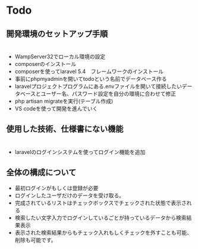 # Todo

<h2>開発環境のセットアップ手順</h2>
<ul>
　<li>WampServer32でローカル環境の設定</li>
  <li>composerのインストール</li>
  <li>composerを使ってlaravel 5.4　フレームワークのインストール</li>
  <li>事前にphpmyadminを開いてtodoという名前でデータベース作る</li>
  <li>laravelプロジェクトプログラムにある.envファイルを開いて接続したいデータベースとユーザー名、パスワード設定を自分の環境に合わせて修正</li>
 <li> php artisan migrateを実行(テーブル作成)</li>
  <li>VS codeを使って開発を進んでいく</li>
</ul>

<h2>使用した技術、仕様書にない機能</h2>
<ul>
　<li>laravelのログインシステムを使ってログイン機能を追加</li>
 </ul>
  
  
<h2>全体の構成について</h2>
<ul>
 <li>最初ログインがもしくは登録が必要</li>
  <li>ログインしたユーザだけのデータを受け取る。</li>
  <li>完成されているリストはチェックボックスでチェックされた状態で表示される</li>
  <li>検索したい文字入力でログインしているごとが持っているデータから検索結果表示</li>
  <li>表示された検索結果からもチェック入れもしくチェックを外すことも可能、削除も可能です。</li>
</ul>
  
  
 
